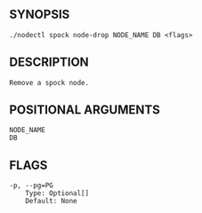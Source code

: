 ## SYNOPSIS
    ./nodectl spock node-drop NODE_NAME DB <flags>
 
## DESCRIPTION
    Remove a spock node.
 
## POSITIONAL ARGUMENTS
    NODE_NAME
    DB
 
## FLAGS
    -p, --pg=PG
        Type: Optional[]
        Default: None
